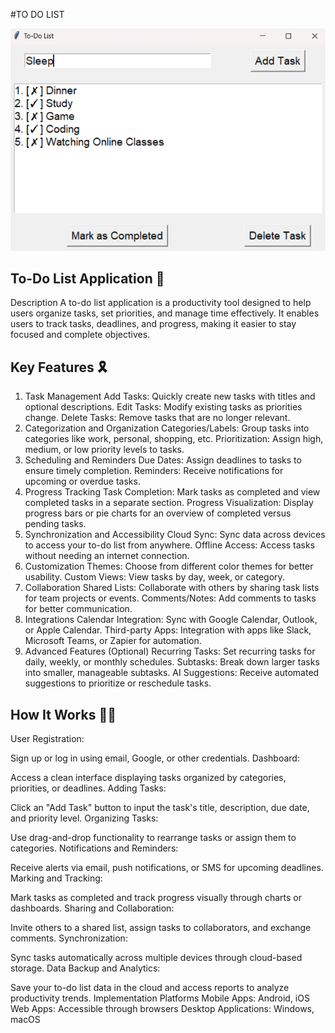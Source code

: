 #TO DO LIST

![](I1.png)

## To-Do List Application 📱

Description
A to-do list application is a productivity tool designed to help users organize tasks, set priorities, and manage time effectively. It enables users to track tasks, deadlines, and progress, making it easier to stay focused and complete objectives.

## Key Features 🎗️
1. Task Management
Add Tasks: Quickly create new tasks with titles and optional descriptions.
Edit Tasks: Modify existing tasks as priorities change.
Delete Tasks: Remove tasks that are no longer relevant.
2. Categorization and Organization
Categories/Labels: Group tasks into categories like work, personal, shopping, etc.
Prioritization: Assign high, medium, or low priority levels to tasks.
3. Scheduling and Reminders
Due Dates: Assign deadlines to tasks to ensure timely completion.
Reminders: Receive notifications for upcoming or overdue tasks.
4. Progress Tracking
Task Completion: Mark tasks as completed and view completed tasks in a separate section.
Progress Visualization: Display progress bars or pie charts for an overview of completed versus pending tasks.
5. Synchronization and Accessibility
Cloud Sync: Sync data across devices to access your to-do list from anywhere.
Offline Access: Access tasks without needing an internet connection.
6. Customization
Themes: Choose from different color themes for better usability.
Custom Views: View tasks by day, week, or category.
7. Collaboration
Shared Lists: Collaborate with others by sharing task lists for team projects or events.
Comments/Notes: Add comments to tasks for better communication.
8. Integrations
Calendar Integration: Sync with Google Calendar, Outlook, or Apple Calendar.
Third-party Apps: Integration with apps like Slack, Microsoft Teams, or Zapier for automation.
9. Advanced Features (Optional)
Recurring Tasks: Set recurring tasks for daily, weekly, or monthly schedules.
Subtasks: Break down larger tasks into smaller, manageable subtasks.
AI Suggestions: Receive automated suggestions to prioritize or reschedule tasks.

## How It Works 💫🌟
User Registration:

Sign up or log in using email, Google, or other credentials.
Dashboard:

Access a clean interface displaying tasks organized by categories, priorities, or deadlines.
Adding Tasks:

Click an "Add Task" button to input the task's title, description, due date, and priority level.
Organizing Tasks:

Use drag-and-drop functionality to rearrange tasks or assign them to categories.
Notifications and Reminders:

Receive alerts via email, push notifications, or SMS for upcoming deadlines.
Marking and Tracking:

Mark tasks as completed and track progress visually through charts or dashboards.
Sharing and Collaboration:

Invite others to a shared list, assign tasks to collaborators, and exchange comments.
Synchronization:

Sync tasks automatically across multiple devices through cloud-based storage.
Data Backup and Analytics:

Save your to-do list data in the cloud and access reports to analyze productivity trends.
Implementation Platforms
Mobile Apps: Android, iOS
Web Apps: Accessible through browsers
Desktop Applications: Windows, macOS
